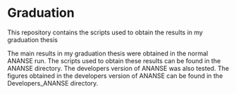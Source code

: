 # Graduation
This repository contains the scripts used to obtain the results in my graduation thesis

The main results in my graduation thesis were obtained in the normal ANANSE run. The scripts used to obtain these results can be found in the ANANSE directory.
The developers version of ANANSE was also tested. The figures obtained in the developers version of ANANSE can be found in the Developers_ANANSE directory.
